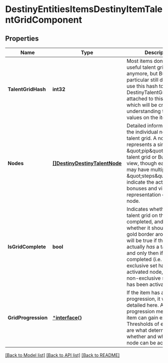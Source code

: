 # DestinyEntitiesItemsDestinyItemTalentGridComponent

## Properties
Name | Type | Description | Notes
------------ | ------------- | ------------- | -------------
**TalentGridHash** | **int32** | Most items don&#39;t have useful talent grids anymore, but Builds in particular still do.  You can use this hash to lookup the DestinyTalentGridDefinition attached to this item, which will be crucial for understanding the node values on the item. | [optional] [default to null]
**Nodes** | [**[]DestinyDestinyTalentNode**](Destiny.DestinyTalentNode.md) | Detailed information about the individual nodes in the talent grid.  A node represents a single visual \&quot;pip\&quot; in the talent grid or Build detail view, though each node may have multiple \&quot;steps\&quot; which indicate the actual bonuses and visual representation of that node. | [optional] [default to null]
**IsGridComplete** | **bool** | Indicates whether the talent grid on this item is completed, and thus whether it should have a gold border around it.  Only will be true if the item actually *has* a talent grid, and only then if it is completed (i.e. every exclusive set has an activated node, and every non-exclusive set node has been activated) | [optional] [default to null]
**GridProgression** | [***interface{}**](interface{}.md) | If the item has a progression, it will be detailed here. A progression means that the item can gain experience. Thresholds of experience are what determines whether and when a talent node can be activated. | [optional] [default to null]

[[Back to Model list]](../README.md#documentation-for-models) [[Back to API list]](../README.md#documentation-for-api-endpoints) [[Back to README]](../README.md)


